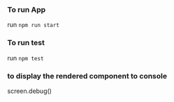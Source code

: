 ### To run App
run `npm run start`


### To run test
run `npm test`

### to display the rendered component to console 
screen.debug()
